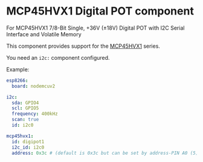 # MCP45HVX1 Digital POT component

For MCP45HVX1 7/8-Bit Single, +36V (±18V) Digital POT with I2C Serial Interface and Volatile Memory

This component provides support for the [MCP45HVX1](https://ww1.microchip.com/downloads/en/DeviceDoc/20005304A.pdf) series.

You need an `i2c:` component configured.

Example:
```yaml
esp8266:
  board: nodemcuv2

i2c:
  sda: GPIO4
  scl: GPIO5
  frequency: 400kHz
  scan: true
  id: i2c0

mcp45hvx1:
  id: digipot1
  i2c_id: i2c0
  address: 0x3c # (default is 0x3c but can be set by address-PIN A0 (5) and A1 (3) to 0x3d, 0x3e and 0x3f)
```